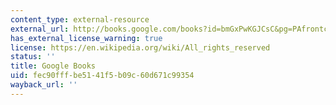 ```yaml
---
content_type: external-resource
external_url: http://books.google.com/books?id=bmGxPwKGJCsC&pg=PAfrontcover
has_external_license_warning: true
license: https://en.wikipedia.org/wiki/All_rights_reserved
status: ''
title: Google Books
uid: fec90fff-be51-41f5-b09c-60d671c99354
wayback_url: ''
---
```


